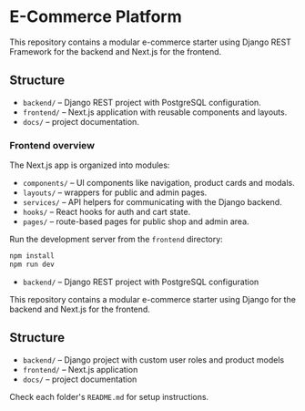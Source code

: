 # E-Commerce Platform

This repository contains a modular e-commerce starter using Django REST Framework for the backend and Next.js for the frontend.

## Structure

- `backend/` – Django REST project with PostgreSQL configuration.
- `frontend/` – Next.js application with reusable components and layouts.
- `docs/` – project documentation.

### Frontend overview

The Next.js app is organized into modules:

- `components/` – UI components like navigation, product cards and modals.
- `layouts/` – wrappers for public and admin pages.
- `services/` – API helpers for communicating with the Django backend.
- `hooks/` – React hooks for auth and cart state.
- `pages/` – route-based pages for public shop and admin area.

Run the development server from the `frontend` directory:

```bash
npm install
npm run dev
```
- `backend/` – Django REST project with PostgreSQL configuration

This repository contains a modular e-commerce starter using Django for the backend and Next.js for the frontend.

## Structure

- `backend/` – Django project with custom user roles and product models
- `frontend/` – Next.js application
- `docs/` – project documentation

Check each folder's `README.md` for setup instructions.
